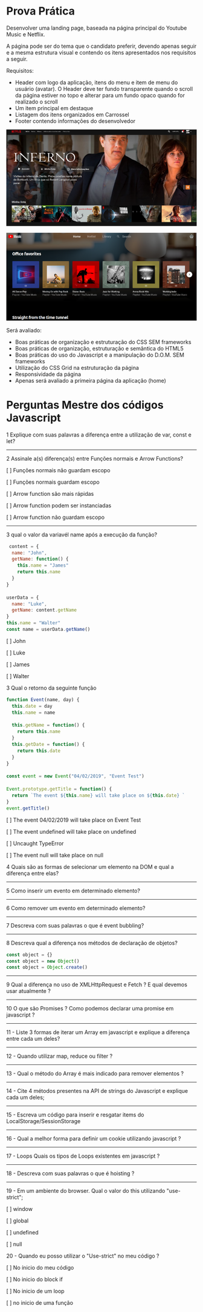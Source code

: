 # Prova Prática

Desenvolver uma landing page, baseada na página principal do Youtube  Music e Netflix.

A página pode ser do tema que o candidato preferir, devendo apenas seguir e a mesma estrutura visual e contendo os itens apresentados nos requisitos a seguir.

Requisitos:

- Header com logo da aplicação, itens do menu e item de menu do usuário (avatar). O Header deve ter fundo transparente quando o scroll da página estiver no topo e alterar para um fundo opaco quando for realizado o 	scroll
-   Um item principal em destaque
-   Listagem dos itens organizados em Carrossel
-   Footer contendo informações do desenvolvedor

![Netflix](imgs/netflix.png)

![Youtube Music](imgs/yt-music.png)

Será avaliado:

-   Boas práticas de organização e estruturação do CSS SEM frameworks
-   Boas práticas de organização, estruturação e semântica do HTML5    
-   Boas práticas do uso do Javascript e a manipulação do D.O.M.  SEM frameworks
-   Utilização do CSS Grid na estruturação da página    
-   Responsividade da página    
-   Apenas será avaliado a primeira página da aplicação (home)


# Perguntas Mestre dos códigos Javascript

1 Explique com suas palavras a diferença entre a utilização de var, const e let?

--- 
2 Assinale a(s) diferença(s) entre Funções normais e Arrow Functions?

[ ] Funções normais não guardam escopo

[ ] Funções normais guardam escopo

[ ] Arrow function são mais rápidas

[ ] Arrow function podem ser instanciadas

[ ] Arrow function não guardam escopo 

---

3 qual o valor da variavél name após a execução da função?
```javascript
 content = {
  name: "John",
  getName: function() {
    this.name = "James"
    return this.name
  }
}

userData = {
  name: "Luke",
  getName: content.getName
}
this.name = "Walter"
const name = userData.getName()

```
[ ] John 

[ ] Luke

[ ] James

[ ] Walter


3 Qual o retorno da seguinte função 
```javascript
function Event(name, day) {
  this.date = day
  this.name = name

  this.getName = function() {
    return this.name
  }
  this.getDate = function() {
    return this.date
  }
}

const event = new Event("04/02/2019", "Event Test")

Event.prototype.getTitle = function() {
  return `The event ${this.name} will take place on ${this.date} `
}
event.getTitle()

```
[ ] The event 04/02/2019 will take place on Event Test

[ ] The event undefined will take place on undefined

[ ] Uncaught TypeError

[ ] The event null will take place on null



4 Quais são as formas de selecionar um elemento na DOM e qual a diferença entre elas? 

 --- 
5 Como inserir um evento em determinado elemento? 

 ---
6 Como remover um evento em determinado elemento?

---
7 Descreva com suas palavras o que é event bubbling?

--- 
8 Descreva qual a diferença nos métodos de declaração de objetos? 
```javascript
const object = {}
const object = new Object()
const object = Object.create()
```
--- 
 9 Qual a diferença no uso de XMLHttpRequest e Fetch ? E qual devemos usar atualmente ?

--- 

10 O que são Promises ? Como podemos declarar uma promise em javascript ? 

--- 

11 - Liste 3 formas de iterar um Array em javascript e explique a diferença entre cada um deles? 

---

12 - Quando utilizar map, reduce ou filter ? 

---

13 - Qual o método do Array é mais indicado para remover elementos ? 

---

14 - Cite 4 métodos presentes na API de strings do Javascript e explique cada um deles; 

---

15 - Escreva um código para inserir e resgatar items do LocalStorage/SessionStorage

---

16 - Qual a melhor forma para definir um cookie utilizando javascript ?

---

17 - Loops 
Quais os tipos de Loops existentes em javascript ?

---

18 - Descreva com suas palavras o que é hoisting ?

---

19 - Em um ambiente do browser. Qual o valor do this utilizando "use-strict";

[ ] window

[ ] global

[ ] undefined

[ ] null

20 - Quando eu posso utilizar o "Use-strict" no meu código ?

[ ] No ínicio do meu código

[ ] No inicio do block if

[ ] No inicio de um loop

[ ] no inicio de uma função 

